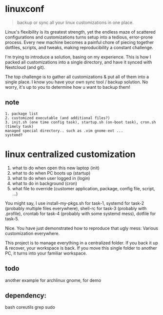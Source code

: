 # linuxconf

> backup or sync all your linux customizations in one place.

Linux's flexibility is its greatest strength, yet the endless maze of scattered configurations and customizations turns setup into a tedious, error-prone process. Every new machine becomes a painful chore of piecing together dotfiles, scripts, and tweaks, making reproducibility a constant challenge. 

I'm trying to introduce a solution, basing on my experience. This is how I packed all customizations into a single directory, and have it synced with Nextcloud (and git).

The top challenge is to gather all customizations & put all of them into a single place. I know you have your own sync tool / backup solution. No worry, it's up to you to determine how u want to backup them!

## note

```
1. package list
2. customized executable (and additional files?)
3. init.sh (one time config task), startup.sh (on-boot task), cron.sh (timely task)
managed special directory.. such as .vim gnome-ext ...
systemd?
```

# linux centralized customization

1. what to do when open this new laptop (init)
2. what to do when PC boots up (startup)
3. what to do when user logged in (login)
4. what to do in background (cron)
5. what file to override (customer application, package, config file, script, ...) 

You might say, I use install-my-pkgs.sh for task-1, systemd for task-2 (probably multiple files everywhere), shell-rc for task-3 (probably with .profile), crontab for task-4 (probably with some systemd mess), dotfile for task-5.

Nice. You have just demonstrated how to reproduce that ugly mess: Various customization everywhere.

This project is to manage everything in a centralized folder. If you back it up & recover, your workspace is back. If you move this single folder to another PC, it turns into your familiar workspace.


## todo

another example for archlinux gnome, for demo

## dependency:

bash coreutils grep sudo

